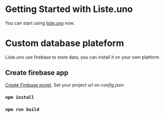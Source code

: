 # Getting Started with Liste.uno

You can start using  [liste.uno](https://liste.uno) now.

# Custom database plateform

Liste.uno use firebase to store data, you can install it on your own platform 

##  Create firebase app
[Create Firebase projet](https://console.firebase.google.com/). Set your project url on _config.json_ 
### `npm install` 
### `npm run build`
